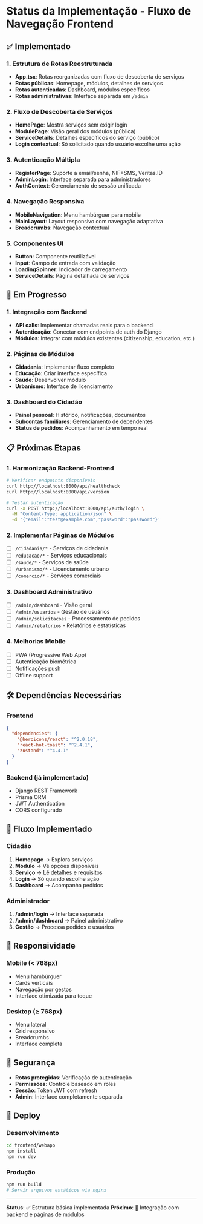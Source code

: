 # Status da Implementação - Fluxo de Navegação Frontend

## ✅ Implementado

### 1. Estrutura de Rotas Reestruturada
- **App.tsx**: Rotas reorganizadas com fluxo de descoberta de serviços
- **Rotas públicas**: Homepage, módulos, detalhes de serviços
- **Rotas autenticadas**: Dashboard, módulos específicos
- **Rotas administrativas**: Interface separada em `/admin`

### 2. Fluxo de Descoberta de Serviços
- **HomePage**: Mostra serviços sem exigir login
- **ModulePage**: Visão geral dos módulos (pública)
- **ServiceDetails**: Detalhes específicos do serviço (público)
- **Login contextual**: Só solicitado quando usuário escolhe uma ação

### 3. Autenticação Múltipla
- **RegisterPage**: Suporte a email/senha, NIF+SMS, Veritas.ID
- **AdminLogin**: Interface separada para administradores
- **AuthContext**: Gerenciamento de sessão unificada

### 4. Navegação Responsiva
- **MobileNavigation**: Menu hambúrguer para mobile
- **MainLayout**: Layout responsivo com navegação adaptativa
- **Breadcrumbs**: Navegação contextual

### 5. Componentes UI
- **Button**: Componente reutilizável
- **Input**: Campo de entrada com validação
- **LoadingSpinner**: Indicador de carregamento
- **ServiceDetails**: Página detalhada de serviços

## 🔄 Em Progresso

### 1. Integração com Backend
- **API calls**: Implementar chamadas reais para o backend
- **Autenticação**: Conectar com endpoints de auth do Django
- **Módulos**: Integrar com módulos existentes (citizenship, education, etc.)

### 2. Páginas de Módulos
- **Cidadania**: Implementar fluxo completo
- **Educação**: Criar interface específica
- **Saúde**: Desenvolver módulo
- **Urbanismo**: Interface de licenciamento

### 3. Dashboard do Cidadão
- **Painel pessoal**: Histórico, notificações, documentos
- **Subcontas familiares**: Gerenciamento de dependentes
- **Status de pedidos**: Acompanhamento em tempo real

## 📋 Próximas Etapas

### 1. Harmonização Backend-Frontend
```bash
# Verificar endpoints disponíveis
curl http://localhost:8000/api/healthcheck
curl http://localhost:8000/api/version

# Testar autenticação
curl -X POST http://localhost:8000/api/auth/login \
  -H "Content-Type: application/json" \
  -d '{"email":"test@example.com","password":"password"}'
```

### 2. Implementar Páginas de Módulos
- [ ] `/cidadania/*` - Serviços de cidadania
- [ ] `/educacao/*` - Serviços educacionais  
- [ ] `/saude/*` - Serviços de saúde
- [ ] `/urbanismo/*` - Licenciamento urbano
- [ ] `/comercio/*` - Serviços comerciais

### 3. Dashboard Administrativo
- [ ] `/admin/dashboard` - Visão geral
- [ ] `/admin/usuarios` - Gestão de usuários
- [ ] `/admin/solicitacoes` - Processamento de pedidos
- [ ] `/admin/relatorios` - Relatórios e estatísticas

### 4. Melhorias Mobile
- [ ] PWA (Progressive Web App)
- [ ] Autenticação biométrica
- [ ] Notificações push
- [ ] Offline support

## 🛠️ Dependências Necessárias

### Frontend
```json
{
  "dependencies": {
    "@heroicons/react": "^2.0.18",
    "react-hot-toast": "^2.4.1",
    "zustand": "^4.4.1"
  }
}
```

### Backend (já implementado)
- Django REST Framework
- Prisma ORM
- JWT Authentication
- CORS configurado

## 🎯 Fluxo Implementado

### Cidadão
1. **Homepage** → Explora serviços
2. **Módulo** → Vê opções disponíveis  
3. **Serviço** → Lê detalhes e requisitos
4. **Login** → Só quando escolhe ação
5. **Dashboard** → Acompanha pedidos

### Administrador
1. **/admin/login** → Interface separada
2. **/admin/dashboard** → Painel administrativo
3. **Gestão** → Processa pedidos e usuários

## 📱 Responsividade

### Mobile (< 768px)
- Menu hambúrguer
- Cards verticais
- Navegação por gestos
- Interface otimizada para toque

### Desktop (≥ 768px)
- Menu lateral
- Grid responsivo
- Breadcrumbs
- Interface completa

## 🔐 Segurança

- **Rotas protegidas**: Verificação de autenticação
- **Permissões**: Controle baseado em roles
- **Sessão**: Token JWT com refresh
- **Admin**: Interface completamente separada

## 🚀 Deploy

### Desenvolvimento
```bash
cd frontend/webapp
npm install
npm run dev
```

### Produção
```bash
npm run build
# Servir arquivos estáticos via nginx
```

---

**Status**: ✅ Estrutura básica implementada
**Próximo**: 🔄 Integração com backend e páginas de módulos 
